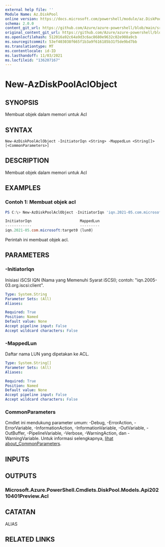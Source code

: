```yaml
---
external help file: ''
Module Name: Az.DiskPool
online version: https://docs.microsoft.com/powershell/module/az.DiskPool/new-AzDiskPoolAclObject
schema: 2.0.0
content_git_url: https://github.com/Azure/azure-powershell/blob/main/src/DiskPool/help/New-AzDiskPoolAclObject.md
original_content_git_url: https://github.com/Azure/azure-powershell/blob/main/src/DiskPool/help/New-AzDiskPoolAclObject.md
ms.openlocfilehash: 512016a92c64a9d3c6ac8680e9632c02e908a9cb
ms.sourcegitcommit: 53ef403038f665f1b3a9f616185b31f5de9bd7bb
ms.translationtype: MT
ms.contentlocale: id-ID
ms.lasthandoff: 11/03/2021
ms.locfileid: "136207167"
---
```

# New-AzDiskPoolAclObject

## SYNOPSIS
Membuat objek dalam memori untuk Acl

## SYNTAX

```
New-AzDiskPoolAclObject -InitiatorIqn <String> -MappedLun <String[]> [<CommonParameters>]
```

## DESCRIPTION
Membuat objek dalam memori untuk Acl

## EXAMPLES

### Contoh 1: Membuat objek acl
```powershell
PS C:\> New-AzDiskPoolAclObject -InitiatorIqn 'iqn.2021-05.com.microsoft:target0' -MappedLun @('lun0')

InitiatorIqn                      MappedLun
------------                      ---------
iqn.2021-05.com.microsoft:target0 {lun0}
```

Perintah ini membuat objek acl.

## PARAMETERS

### -InitiatorIqn
Inisiasi iSCSI IQN (Nama yang Memenuhi Syarat iSCSI); contoh: "iqn.2005-03.org.iscsi:client".

```yaml
Type: System.String
Parameter Sets: (All)
Aliases:

Required: True
Position: Named
Default value: None
Accept pipeline input: False
Accept wildcard characters: False
```

### -MappedLun
Daftar nama LUN yang dipetakan ke ACL.

```yaml
Type: System.String[]
Parameter Sets: (All)
Aliases:

Required: True
Position: Named
Default value: None
Accept pipeline input: False
Accept wildcard characters: False
```

### CommonParameters
Cmdlet ini mendukung parameter umum: -Debug, -ErrorAction, -ErrorVariable, -InformationAction, -InformationVariable, -OutVariable, -OutBuffer, -PipelineVariable, -Verbose, -WarningAction, dan -WarningVariable. Untuk informasi selengkapnya, [lihat about_CommonParameters](http://go.microsoft.com/fwlink/?LinkID=113216).

## INPUTS

## OUTPUTS

### Microsoft.Azure.PowerShell.Cmdlets.DiskPool.Models.Api20210401Preview.Acl

## CATATAN

ALIAS

## RELATED LINKS

